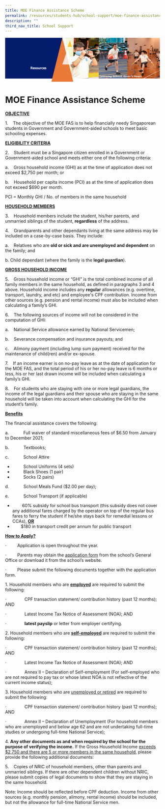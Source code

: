 ```yaml
---
title: MOE Finance Assistance Scheme
permalink: /resources/students-hub/school-support/moe-finance-assistance-scheme/
description: ""
third_nav_title: School Support
---
```


![](/images/Resourcesheader2.png)

MOE Finance Assistance Scheme
=============================

  

<u><b>OBJECTIVE</b></u>

1.    The objective of the MOE FAS is to help financially needy Singaporean students in Government and Government-aided schools to meet basic schooling expenses.

<u><b>ELIGIBILITY CRITERIA</b></u>

2.    Student must be a Singapore citizen enrolled in a Government or Government-aided school and meets either one of the following criteria: 

a.    Gross household income (GHI) as at the time of application does not exceed $2,750 per month; or 

b.    Household per capita income (PCI) as at the time of application does not exceed $690 per month. 

PCI = Monthly GHI / No. of members in the same household

<u><b>HOUSEHOLD MEMBERS</b></u>

3.    Household members include the student, his/her parents, and unmarried siblings of the student, <b>regardless</b> of the address. 

4.    Grandparents and other dependants living at the same address may be included on a case-by-case basis. They include: 

a.    Relatives who are <b>old or sick and are unemployed and dependent</b> on the family; and 

b. Child dependant (where the family is the <b>legal guardian</b>).

<u><b>GROSS HOUSEHOLD INCOME</b></u>

5.    Gross household income or “GHI” is the total combined income of all family members in the same household, as defined in paragraphs 3 and 4 above. Household income includes any <b>regular</b> allowances (e.g. overtime, transport, laundry, and etc) and employee's CPF contribution. Income from other sources (e.g. pension and rental income) must also be included when calculating a family’s GHI.

6.    The following sources of income will not be considered in the computation of GHI: 

a.    National Service allowance earned by National Servicemen; 

b.    Severance compensation and insurance payouts; and 

c.    Alimony payment (including lump sum payment) received for the maintenance of child(ren) and/or ex-spouse.

7.    If an income earner is on no-pay leave as at the date of application for the MOE FAS, and the total period of his or her no-pay leave is 6 months or less, his or her last drawn income will be included when calculating a family’s GHI.

8.    For students who are staying with one or more legal guardians, the income of the legal guardians and their spouse who are staying in the same household will be taken into account when calculating the GHI for the student’s family.

<u><b>Benefits</b></u>

The financial assistance covers the following:

a.            Full waiver of standard miscellaneous fees of $6.50 from January to December 2021;

b.            Textbooks;

c.            School Attire

  *          School Uniforms (4 sets)
  *          Black Shoes (1 pair)
  *          Socks (2 pairs)

d.            School Meals Fund ($2.00 per day);

e.            School Transport (if applicable)

*         60% subsidy for school bus transport (this subsidy does not cover any additional fares charged by the operator on top of the regular bus fares to ferry the student if he/she stays back for remedial lessons or CCAs), <u><b>OR</b></u>
*         $180 in transport credit per annum for public transport

<u><b>How to Apply?</b></u>

·         Application is open throughout the year.

·         Parents may obtain the [application form](/files/MOE%20FAS%20Application%20Form%2030%20Sep%202020%20final.pdf) from the school’s General Office or download it from the school’s website.

·         Please submit the following documents together with the application form.

1. Household members who are <u><b>employed</b></u> are required to submit the following:

·               CPF transaction statement/ contribution history (past 12 months); AND

·               Latest Income Tax Notice of Assessment (NOA); AND

·               <b>latest payslip</b> or letter from employer certifying.

2. Household members who are <u><b>self-employed</b></u> are required to submit the following:

·               CPF transaction statement/ contribution history (past 12 months);  AND

·               Latest Income Tax Notice of Assessment (NOA); AND

·               Annex II – Declaration of Self-employment (For self-employed who are not required to pay tax or whose latest NOA is not reflective of the current income status);

3. Household members who are <u>unemployed or retired</u> are required to submit the following:

·               CPF transaction statement/ contribution history (past 12 months); AND

·               Annex II – Declaration of Unemployment (For household members who are unemployed and below age 62 and are not undertaking full-time studies or undergoing full-time National Service);

4. <b>Any other documents as and when required by the school for the purpose of verifying the income.</b> If the Gross Household Income <u>exceeds $2,750 and there are 5 or more members in the same household</u>, please provide the following additional documents:

5.    Copies of NRIC of household members, other than parents and unmarried siblings. If there are other dependent children without NRIC, please submit copies of legal documents to show that they are staying in the same household.

  

Note: Income should be reflected before CPF deduction. Income from other sources (e.g. monthly pension, alimony, rental income) should be included, but not the allowance for full-time National Service men.